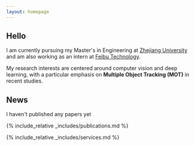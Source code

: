 ```yaml
---
layout: homepage
---
```


## Hello

I am currently pursuing my Master's in Engineering at [Zhejiang University](https://www.zju.edu.cn/) and am also working as an intern at [Feibu Technology](https://www.fabu.ai/).

My research interests are centered around computer vision and deep learning, with a particular emphasis on **Multiple Object Tracking (MOT)** in recent studies.




## News
I haven't published any papers yet

{% include_relative _includes/publications.md %}

{% include_relative _includes/services.md %}
